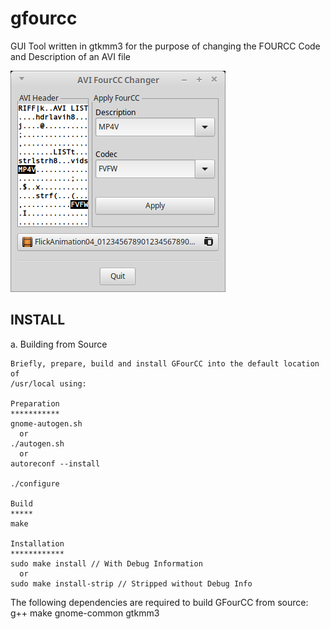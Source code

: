 # gfourcc
GUI Tool written in gtkmm3 for the purpose of changing the FOURCC Code and Description of an AVI file

![GFourCC Utility](/screenshots/gfourcc_scrn.png?raw=true "GFourCC Utility")

INSTALL
-------
a. Building from Source

    Briefly, prepare, build and install GFourCC into the default location of
    /usr/local using:
    
    Preparation
    ***********    
    gnome-autogen.sh
      or
    ./autogen.sh
      or
    autoreconf --install
        
    ./configure
    
    Build
    *****
    make
 
    Installation
    ************
    sudo make install // With Debug Information
      or
    sudo make install-strip // Stripped without Debug Info
      

   The following dependencies are required to build GFourCC from source:
      g++
      make
      gnome-common
      gtkmm3


    

